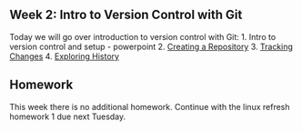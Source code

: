 ## Week 2:  Intro to Version Control with Git

Today we will go over introduction to version control with Git:
	1. Intro to version control and setup - powerpoint
	2. [Creating a Repository](http://swcarpentry.github.io/git-novice/03-create/index.html)
	3. [Tracking Changes](http://swcarpentry.github.io/git-novice/04-changes/index.html)
	4. [Exploring History](http://swcarpentry.github.io/git-novice/05-history/index.html)

## Homework 
This week there is no additional homework. Continue with the linux refresh homework 1 due next Tuesday.
  
